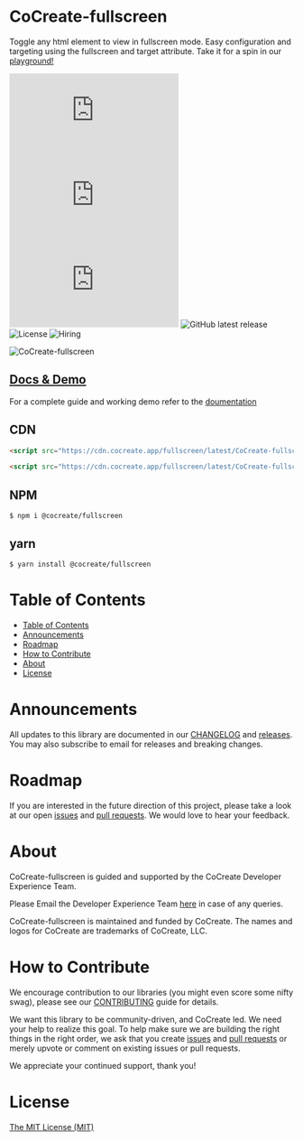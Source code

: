 # CoCreate-fullscreen

Toggle any html element to view in fullscreen mode. Easy configuration and targeting using the fullscreen and target attribute. Take it for a spin in our [playground!](https://cocreate.app/docs/fullscreen)

![minified](https://img.badgesize.io/https://cdn.cocreate.app/fullscreen/latest/CoCreate-fullscreen.min.js?style=flat-square&label=minified&color=orange)
![gzip](https://img.badgesize.io/https://cdn.cocreate.app/fullscreen/latest/CoCreate-fullscreen.min.js?compression=gzip&style=flat-square&label=gzip&color=yellow)
![brotli](https://img.badgesize.io/https://cdn.cocreate.app/fullscreen/latest/CoCreate-fullscreen.min.js?compression=brotli&style=flat-square&label=brotli)
![GitHub latest release](https://img.shields.io/github/v/release/CoCreate-app/CoCreate-fullscreen?style=flat-square)
![License](https://img.shields.io/github/license/CoCreate-app/CoCreate-fullscreen?style=flat-square)
![Hiring](https://img.shields.io/static/v1?style=flat-square&label=&message=Hiring&color=blueviolet)

![CoCreate-fullscreen](https://cdn.cocreate.app/docs/CoCreate-fullscreen.gif)

## [Docs & Demo](https://cocreate.app/docs/fullscreen)

For a complete guide and working demo refer to the [doumentation](https://cocreate.app/docs/fullscreen)

## CDN

```html
<script src="https://cdn.cocreate.app/fullscreen/latest/CoCreate-fullscreen.min.js"></script>
```

```html
<script src="https://cdn.cocreate.app/fullscreen/latest/CoCreate-fullscreen.min.css"></script>
```

## NPM

```shell
$ npm i @cocreate/fullscreen
```

## yarn

```shell
$ yarn install @cocreate/fullscreen
```

# Table of Contents

- [Table of Contents](#table-of-contents)
- [Announcements](#announcements)
- [Roadmap](#roadmap)
- [How to Contribute](#how-to-contribute)
- [About](#about)
- [License](#license)

<a name="announcements"></a>

# Announcements

All updates to this library are documented in our [CHANGELOG](https://github.com/CoCreate-app/CoCreate-fullscreen/blob/master/CHANGELOG.md) and [releases](https://github.com/CoCreate-app/CoCreate-fullscreen/releases). You may also subscribe to email for releases and breaking changes.

<a name="roadmap"></a>

# Roadmap

If you are interested in the future direction of this project, please take a look at our open [issues](https://github.com/CoCreate-app/CoCreate-fullscreen/issues) and [pull requests](https://github.com/CoCreate-app/CoCreate-fullscreen/pulls). We would love to hear your feedback.

<a name="about"></a>

# About

CoCreate-fullscreen is guided and supported by the CoCreate Developer Experience Team.

Please Email the Developer Experience Team [here](mailto:develop@cocreate.app) in case of any queries.

CoCreate-fullscreen is maintained and funded by CoCreate. The names and logos for CoCreate are trademarks of CoCreate, LLC.

<a name="contribute"></a>

# How to Contribute

We encourage contribution to our libraries (you might even score some nifty swag), please see our [CONTRIBUTING](https://github.com/CoCreate-app/CoCreate-fullscreen/blob/master/CONTRIBUTING.md) guide for details.

We want this library to be community-driven, and CoCreate led. We need your help to realize this goal. To help make sure we are building the right things in the right order, we ask that you create [issues](https://github.com/CoCreate-app/CoCreate-fullscreen/issues) and [pull requests](https://github.com/CoCreate-app/CoCreate-fullscreen/pulls) or merely upvote or comment on existing issues or pull requests.

We appreciate your continued support, thank you!


# License

[The MIT License (MIT)](https://github.com/CoCreate-app/CoCreate-fullscreen/blob/master/LICENSE)
